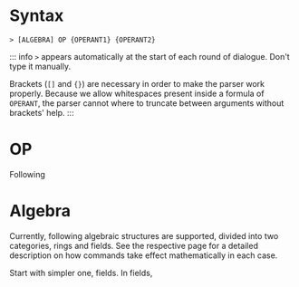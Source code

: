 # Syntax

```CLI
> [ALGEBRA] OP {OPERANT1} {OPERANT2}
```

::: info
`>` appears automatically at the start of each round of dialogue. Don't type it manually. 

Brackets (`[]` and `{}`) are necessary in order to make the parser work properly. Because we allow whitespaces present inside a formula of `OPERANT`, the parser cannot where to truncate between arguments without brackets' help. 
:::

# OP
Following
# Algebra
Currently, following algebraic structures are supported, divided into two categories, rings and fields. 
See the respective page for a detailed description on how commands take effect mathematically in each case. 

Start with simpler one, fields. In fields, 


